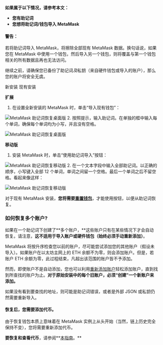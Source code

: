 **如果属于以下情况，请参考本文：**


* **您有助记词**
* **您想将助记词/钱包导入 MetaMask**



#### 警告：


若将助记词导入 MetaMask，将擦除全部现有 MetaMask 数据。换句话说，如果您在 MetaMask 中使用一个钱包，然后导入另一个钱包，则将覆盖与第一个钱包相关的所有数据且再也无法访问。


继续之前，请确保您已备份了助记词*及*私钥（来自硬件钱包或导入的账户），那么您的账户将安全无虞。





新安装 现有安装




**扩展**

1. 在设置全新安装的 MetaMask 时，单击“导入现有钱包”：


![MetaMask 助记词恢复桌面版](https://support.metamask.io/hc/article_attachments/13174191781275)
2. 按照提示，输入助记词。在单独的框中输入每个单词，确保每个单词均为小写，并且没有空格。


![MetaMask 助记词恢复桌面版](https://support.metamask.io/hc/article_attachments/13174140779035)





**移动版**

1. 安装 MetaMask 时，单击“使用助记词导入”按钮：


![MetaMask 助记词恢复移动版](https://support.metamask.io/hc/article_attachments/13312657792539)
2. 在一个文本字段中输入全部助记词。以正确的顺序，小写键入全部 12 个单词，单词之间留一个空格。最后一个单词之后不留空格。看起来像这样：


![MetaMask 助记词恢复移动版](https://support.metamask.io/hc/article_attachments/13074718803995)







对于现有 MetaMask 安装，**您将需要[重置钱包](https://support.metamask.io/hc/en-us/articles/4556918516763-How-to-reset-your-wallet)**，才能使用按钮，以便从助记词恢复。


### 如何恢复多个账户?


如果在一个助记词下创建了**多个账户，**这些账户只有在某些情况下才会自动恢复。请注意，**这不适用于导入账户或硬件钱包（始终必须手动重新添加）**。


MetaMask 将按升序检查您以前的账户，尽可能尝试添加您的其他账户（假设未导入）。如果账户在以太坊主网上的 ETH 余额不为零，则会添加账户。但是，若账户 ETH 余额为零，此过程结束，凡超出该范围的账户皆不予添加。


然而，即使账户不是自动添加，您也可以利用[重新添加账户](https://support.metamask.io/hc/en-us/articles/360015489271)轻松添加账户，直到找到所查找的账户为止。**对于原始安装中的每个旧账户，必须“创建”一个新账户来添加。**


如果没有看到要查找的地址，则可能是助记词错误，或者是外部 JSON 或私钥仍然需要重新导入。



#### 恢复后，您需要添加代币。


由于恢复钱包本质上意味着在 MetaMask 实例上从头开始（当然，链上历史完全保持不变），您将需要重新添加代币。


**要恢复和查看代币**，请参阅**[本指南](https://support.metamask.io/hc/en-us/articles/360015489031)。**




